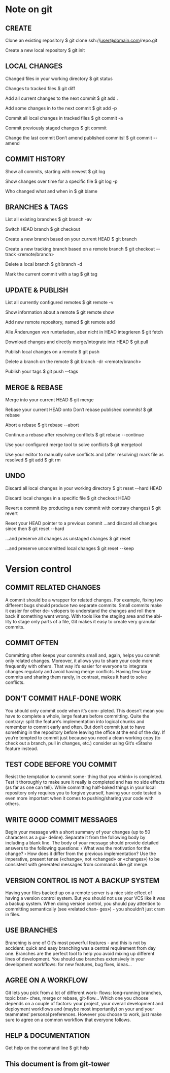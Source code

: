 # Note on git


## CREATE

Clone an existing repository
$ git clone ssh://user@domain.com/repo.git

Create a new local repository
$ git init


## LOCAL CHANGES 	

Changed files in your working directory
$ git status 

Changes to tracked files
$ git diff

Add all current changes to the next commit
$ git add .

Add some changes in <file> to the next commit
$ git add -p <file>

Commit all local changes in tracked files
$ git commit -a 	

Commit previously staged changes
$ git commit 	

Change the last commit
Don‘t amend published commits!
$ git commit --amend


## COMMIT HISTORY 	

Show all commits, starting with newest
$ git log

Show changes over time for a specific file
$ git log -p <file>

Who changed what and when in <file>
$ git blame <file> 	


## BRANCHES & TAGS

List all existing branches
$ git branch -av

Switch HEAD branch
$ git checkout <branch>

Create a new branch based on your current HEAD
$ git branch <new-branch>

Create a new tracking branch based on  a remote branch
$ git checkout --track <remote/branch>

Delete a local branch
$ git branch -d <branch>

Mark the current commit with a tag
$ git tag <tag-name> 	


## UPDATE & PUBLISH

List all currently configured remotes
$ git remote -v 	

Show information about a remote
$ git remote show <remote>

Add new remote repository, named <remote>
$ git remote add <shortname> <url>

Alle Änderungen von <remote> runterladen, aber nicht in HEAD integrieren
$ git fetch <remote>

Download changes and directly merge/integrate  into HEAD
$ git pull <remote> <branch>

Publish local changes on a remote
$ git push <remote> <branch>

Delete a branch on the remote
$ git branch -dr <remote/branch>

Publish your tags
$ git push --tags


## MERGE & REBASE

Merge <branch> into your current HEAD
$ git merge <branch>

Rebase your current HEAD onto <branch>
Don‘t rebase published commits!
$ git rebase <branch>

Abort a rebase
$ git rebase --abort

Continue a rebase after resolving conflicts
$ git rebase --continue 	

Use your configured merge tool to solve conflicts
$ git mergetool

Use your editor to manually solve conflicts and  (after resolving) mark file as resolved
$ git add <resolved-file>
$ git rm <resolved-file>


## UNDO 	

Discard all local changes in your working directory
$ git reset --hard HEAD

Discard local changes in a specific file
$ git checkout HEAD <file>

Revert a commit  (by producing a new commit with contrary changes)
$ git revert <commit> 	

Reset your HEAD pointer to a previous commit
…and discard all changes since then
$ git reset --hard <commit>

…and preserve all changes as unstaged changes
$ git reset <commit>

…and preserve uncommitted local changes
$ git reset --keep <commit>


# Version control


## COMMIT RELATED CHANGES

A commit should be a wrapper for related changes. For example, fixing two different bugs should produce two separate commits. Small commits make it easier for other de- velopers to understand the changes and roll them back if something went wrong.
With tools like the staging area and the abi- lity to stage only parts of a file, Git makes it easy to create very granular commits.


## COMMIT OFTEN

Committing often keeps your commits small and, again, helps you commit only related changes. Moreover, it allows you to share your code more frequently with others. That way it‘s easier for everyone to integrate changes regularly and avoid having merge conflicts. Having few large commits and sharing them rarely, in contrast, makes it hard to solve conflicts.


## DON‘T COMMIT HALF-DONE WORK 	

You should only commit code when it‘s com- pleted. This doesn‘t mean you have
to complete a whole, large feature before committing. Quite the contrary: split the feature‘s implementation into logical chunks and remember to commit early and often. But don‘t commit just to have something in
the repository before leaving the office at the end of the day. If you‘re tempted to commit just because you need a clean working copy (to check out a branch, pull in changes, etc.) consider using Git‘s «Stash» feature instead.


## TEST CODE BEFORE YOU COMMIT

Resist the temptation to commit some- thing that you «think» is completed. Test it thoroughly to make sure it really is completed and has no side effects (as far as one can tell). While committing half-baked things in your local repository only requires you to forgive yourself, having your code tested is even more important when it comes to pushing/sharing your code with others.


## WRITE GOOD COMMIT MESSAGES

Begin your message with a short summary of your changes (up to 50 characters as a gui- deline). Separate it from the following body by including a blank line. The body of your message should provide detailed answers to the following questions:
›  What was the motivation for the change?
›  How does it differ from the previous implementation?
Use the imperative, present tense («change», not «changed» or «changes») to be consistent with generated messages from commands
like git merge.


## VERSION CONTROL IS NOT A BACKUP SYSTEM

Having your files backed up on a remote server is a nice side effect of having a version control system. But you should not use your VCS like it was a backup system. When doing version control, you should pay attention to committing semantically (see «related chan- ges») - you shouldn‘t just cram in files.


## USE BRANCHES

Branching is one of Git‘s most powerful features - and this is not by accident: quick and easy branching was a central requirement from day one. Branches are the perfect tool
to help you avoid mixing up different lines of development. You should use branches extensively in your development workflows: for new features, bug fixes, ideas…


## AGREE ON A WORKFLOW

Git lets you pick from a lot of different work- flows: long-running branches, topic bran- ches, merge or rebase, git-flow… Which one you choose depends on a couple of factors: your project, your overall development and deployment workflows and (maybe most importantly) on your and your teammates‘ personal preferences. However you choose to work, just make sure to agree on a common workflow that everyone follows.


## HELP & DOCUMENTATION

Get help on the command line
$ git help <command> 	


## This document is from git-tower